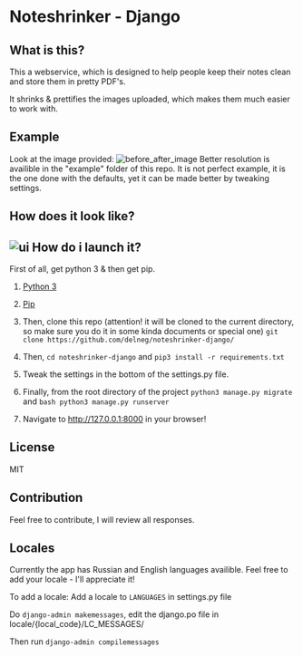 Noteshrinker - Django
======

What is this?
------

This a webservice, which is designed to help people keep their notes clean and store them in pretty PDF's.

It shrinks & prettifies the images uploaded, which makes them much easier to work with.

Example
------
Look at the image provided:
![before_after_image](https://github.com/delneg/noteshrinker-django/blob/master/example/before_after.jpg?raw=true "Before-After")
Better resolution is availible in the "example" folder of this repo. It is not perfect example, it is the one done with the defaults,
yet it can be made better by tweaking settings.

How does it look like?
------
![ui](https://github.com/delneg/noteshrinker-django/blob/master/example/ui.jpg?raw=true "UI")
How do i launch it?
------

First of all, get python 3 & then get pip.

1. [Python 3](https://www.python.org/downloads/)
2. [Pip](https://pip.pypa.io/en/stable/installing/)

3. Then, clone this repo (attention! it will be cloned to the current directory, so make sure you do it in some kinda documents or special one) ```git clone https://github.com/delneg/noteshrinker-django/ ```
4. Then, ```cd noteshrinker-django``` and ```pip3 install -r requirements.txt```
5. Tweak the settings in the bottom of the settings.py file.
6. Finally,  from the root directory of the project ```python3 manage.py migrate``` and  ```bash python3 manage.py runserver ```
7. Navigate to http://127.0.0.1:8000 in your browser!

License
------
MIT

Contribution
------
Feel free to contribute, I will review all responses.

Locales
------
Currently the app has Russian and English languages availible.
Feel free to add your locale - I'll appreciate it!

To add a locale:
Add a locale to ```LANGUAGES``` in settings.py file

Do ```django-admin makemessages```, edit the django.po file in locale/{local_code}/LC_MESSAGES/

Then run ```django-admin compilemessages```
